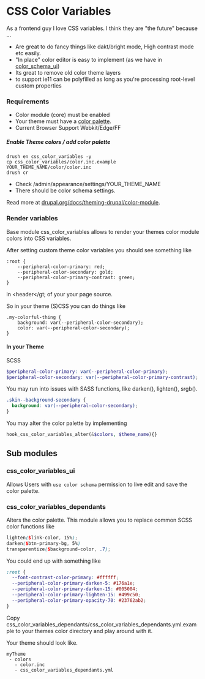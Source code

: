# CSS Color Variables


As a frontend guy I love CSS variables. I think they are "the future" because ...

* Are great to do fancy things like dakt/bright mode, High contrast mode etc easily.
* "In place" color editor is easy to implement (as we have in [color_schema_ui](https://www.drupal.org/project/color_schema_ui))
* Its great to remove old color theme layers
* to support ie11 can be polyfilled as long as you're processing root-level custom properties

### Requirements

* Color module (core) must be enabled
* Your theme must have a [color palette](https://www.drupal.org/docs/theming-drupal/color-module).
* Current Browser Support Webkit/Edge/FF

##### Enable Theme colors / add color palette

```
drush en css_color_variables -y
cp css_color_variables/color.inc.example YOUR_THEME_NAME/color/color.inc
drush cr
```

* Check /admin/appearance/settings/YOUR_THEME_NAME
* There should be color schema settings.

Read more at [drupal.org/docs/theming-drupal/color-module](https://www.drupal.org/docs/theming-drupal/color-module).

### Render variables

Base module css_color_variables allows to render your themes color module colors into CSS variables.

After setting custom theme color variables you should see something like


```
:root {
    --peripheral-color-primary: red;
    --peripheral-color-secondary: gold;
    --peripheral-color-primary-contrast: green;
}
```

in &lt;header</gt; of your your page source.

So in your theme (S)CSS you can do things like

```
.my-colorful-thing {
    background: var(--peripheral-color-secondary);
    color: var(--peripheral-color-secondary);
}
```

#### In your Theme

SCSS

```SCSS
$peripheral-color-primary: var(--peripheral-color-primary);
$peripheral-color-secondary: var(--peripheral-color-primary-contrast);
```

You may run into issues with SASS functions, like darken(), lighten(), srgb().


```CSS
.skin--background-secondary {
  background: var(--peripheral-color-secondary);
}
```

You may alter the color palette by implementing

```PHP
hook_css_color_variables_alter(&$colors, $theme_name){}
```


## Sub modules

### css_color_variables_ui

Allows Users with `use color schema` permission to live edit and save the color palette.


### css_color_variables_dependants

Alters the color palette. This module allows you to replace common SCSS color functions like

```SCSS
lighten($link-color, 15%);
darken($btn-primary-bg, 5%)
transparentize($background-color, .7);
```

You could end up with something like

```css
:root {
  --font-contrast-color-primary: #ffffff;
  --peripheral-color-primary-darken-5: #176a1e;
  --peripheral-color-primary-darken-15: #005004;
  --peripheral-color-primary-lighten-15: #499c50;
  --peripheral-color-primary-opacity-70: #23762ab2;
}
```

Copy css_color_variables_dependants/css_color_variables_dependants.yml.example to your themes color directory and play around with it.

Your theme should look like.

```
myTheme
 - colors
   - color.inc
   - css_color_variables_dependants.yml
```
